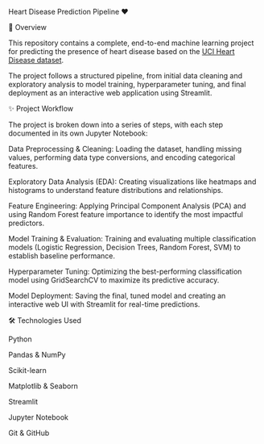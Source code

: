 Heart Disease Prediction Pipeline ❤️

📖 Overview

This repository contains a complete, end-to-end machine learning project for predicting the presence of heart disease based on the [UCI Heart Disease dataset](https://archive.ics.uci.edu/dataset/45/heart+disease).

The project follows a structured pipeline, from initial data cleaning and exploratory analysis to model training, hyperparameter tuning, and final deployment as an interactive web application using Streamlit.


✨ Project Workflow

The project is broken down into a series of steps, with each step documented in its own Jupyter Notebook:

Data Preprocessing & Cleaning: Loading the dataset, handling missing values, performing data type conversions, and encoding categorical features.

Exploratory Data Analysis (EDA): Creating visualizations like heatmaps and histograms to understand feature distributions and relationships.

Feature Engineering: Applying Principal Component Analysis (PCA) and using Random Forest feature importance to identify the most impactful predictors.

Model Training & Evaluation: Training and evaluating multiple classification models (Logistic Regression, Decision Trees, Random Forest, SVM) to establish baseline performance.

Hyperparameter Tuning: Optimizing the best-performing classification model using GridSearchCV to maximize its predictive accuracy.

Model Deployment: Saving the final, tuned model and creating an interactive web UI with Streamlit for real-time predictions.


🛠️ Technologies Used

Python

Pandas & NumPy

Scikit-learn

Matplotlib & Seaborn

Streamlit

Jupyter Notebook

Git & GitHub
